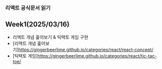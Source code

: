 ### 리액트 공식문서 읽기

## Week1(2025/03/16)

- 리액트 개념 훑어보기 & 틱택토 게임 구현
- [리액트 개념 훑어보기]https://gingerbeerlime.github.io/categories/react/react-concept/
- [틱택토 게임]https://gingerbeerlime.github.io/categories/react/tic-tac-toe/
